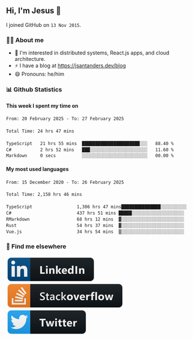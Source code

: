 ## Hi, I'm Jesus 👋

I joined GitHub on `13 Nov 2015`.

<!-- Talking about you -->

### 👨‍💻 About me

- 👦 I'm interested in distributed systems, React.js apps, and cloud architecture.
- ⚡️ I have a blog at <https://jsantanders.dev/blog>
- 😄 Pronouns: he/him

### 📊 Github Statistics

#### This week I spent my time on

<!--START_SECTION:weekly-->

```txt
From: 20 February 2025 - To: 27 February 2025

Total Time: 24 hrs 47 mins

TypeScript   21 hrs 55 mins  ██████████████████████░░░   88.40 %
C#           2 hrs 52 mins   ███░░░░░░░░░░░░░░░░░░░░░░   11.60 %
Markdown     0 secs          ░░░░░░░░░░░░░░░░░░░░░░░░░   00.00 %
```

<!--END_SECTION:weekly-->

#### My most used languages

<!--START_SECTION:alltime-->

```txt
From: 15 December 2020 - To: 26 February 2025

Total Time: 2,158 hrs 46 mins

TypeScript                 1,306 hrs 47 mins███████████████░░░░░░░░░░   60.53 %
C#                         437 hrs 51 mins █████░░░░░░░░░░░░░░░░░░░░   20.28 %
RMarkdown                  68 hrs 12 mins  ▓░░░░░░░░░░░░░░░░░░░░░░░░   03.16 %
Rust                       54 hrs 37 mins  ▓░░░░░░░░░░░░░░░░░░░░░░░░   02.53 %
Vue.js                     34 hrs 54 mins  ▒░░░░░░░░░░░░░░░░░░░░░░░░   01.62 %
```

<!--END_SECTION:alltime-->

### 📢 Find me elsewhere

<p>
  <a target="_blank" href="https://linkedin.com/in/jsantanders">
    <img src="https://github.com/jsantanders/jsantanders/blob/master/img/linkedin.svg" alt="LinkedIn" style="vertical-align:top; margin:4px">
  </a>
  
  <a target="_blank" href="https://stackoverflow.com/users/7318331/jesus-santander">
    <img src="https://github.com/jsantanders/jsantanders/blob/master/img/stackoverflow.svg" alt="StackOverflow" style="vertical-align:top; margin:4px">
  </a>
  
  <a target="_blank" href="http://twitter.com/jsantanders">
    <img src="https://github.com/jsantanders/jsantanders/blob/master/img/twitter.svg" alt="Twitter" style="vertical-align:top; margin:4px">
  </a>
</p>
